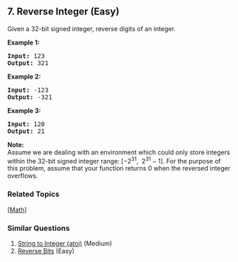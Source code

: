 <!--|This file generated by command(leetcode description); DO NOT EDIT.    |-->
<!--+----------------------------------------------------------------------+-->
<!--|@author    Openset <openset.wang@gmail.com>                           |-->
<!--|@link      https://github.com/openset                                 |-->
<!--|@home      https://github.com/openset/leetcode                        |-->
<!--+----------------------------------------------------------------------+-->

## 7. Reverse Integer (Easy)

<p>Given a 32-bit signed integer, reverse digits of an integer.</p>

<p><strong>Example 1:</strong></p>

<pre>
<strong>Input:</strong> 123
<strong>Output:</strong> 321
</pre>

<p><strong>Example 2:</strong></p>

<pre>
<strong>Input:</strong> -123
<strong>Output:</strong> -321
</pre>

<p><strong>Example 3:</strong></p>

<pre>
<strong>Input:</strong> 120
<strong>Output:</strong> 21
</pre>

<p><strong>Note:</strong><br />
Assume we are dealing with an environment which could only store integers within the 32-bit signed integer range: [&minus;2<sup>31</sup>,&nbsp; 2<sup>31&nbsp;</sup>&minus; 1]. For the purpose of this problem, assume that your function returns 0 when the reversed integer overflows.</p>


### Related Topics
[[Math](https://github.com/openset/leetcode/tree/master/tag/math/README.md)] 

### Similar Questions
  1. [String to Integer (atoi)](https://github.com/openset/leetcode/tree/master/problems/string-to-integer-atoi) (Medium)
  1. [Reverse Bits](https://github.com/openset/leetcode/tree/master/problems/reverse-bits) (Easy)
